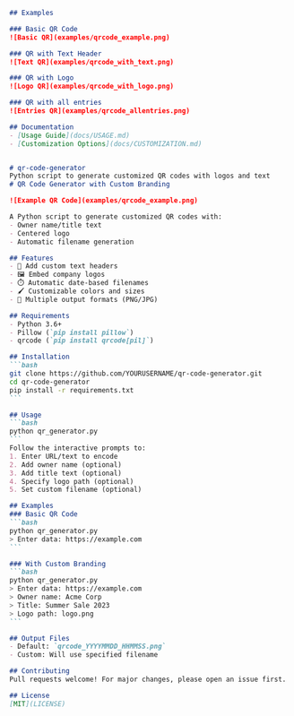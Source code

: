 ````markdown
## Examples

### Basic QR Code
![Basic QR](examples/qrcode_example.png)

### QR with Text Header
![Text QR](examples/qrcode_with_text.png)

### QR with Logo
![Logo QR](examples/qrcode_with_logo.png)

### QR with all entries
![Entries QR](examples/qrcode_allentries.png)

## Documentation
- [Usage Guide](docs/USAGE.md)
- [Customization Options](docs/CUSTOMIZATION.md)


# qr-code-generator
Python script to generate customized QR codes with logos and text
# QR Code Generator with Custom Branding

![Example QR Code](examples/qrcode_example.png)

A Python script to generate customized QR codes with:
- Owner name/title text
- Centered logo
- Automatic filename generation

## Features
- 📝 Add custom text headers
- 🖼️ Embed company logos
- ⏱️ Automatic date-based filenames
- 🖌️ Customizable colors and sizes
- 📁 Multiple output formats (PNG/JPG)

## Requirements
- Python 3.6+
- Pillow (`pip install pillow`)
- qrcode (`pip install qrcode[pil]`)

## Installation
```bash
git clone https://github.com/YOURUSERNAME/qr-code-generator.git
cd qr-code-generator
pip install -r requirements.txt
```

## Usage
```bash
python qr_generator.py
```
Follow the interactive prompts to:
1. Enter URL/text to encode
2. Add owner name (optional)
3. Add title text (optional)
4. Specify logo path (optional)
5. Set custom filename (optional)

## Examples
### Basic QR Code
```bash
python qr_generator.py
> Enter data: https://example.com
```

### With Custom Branding
```bash
python qr_generator.py
> Enter data: https://example.com
> Owner name: Acme Corp
> Title: Summer Sale 2023
> Logo path: logo.png
```

## Output Files
- Default: `qrcode_YYYYMMDD_HHMMSS.png`
- Custom: Will use specified filename

## Contributing
Pull requests welcome! For major changes, please open an issue first.

## License
[MIT](LICENSE)